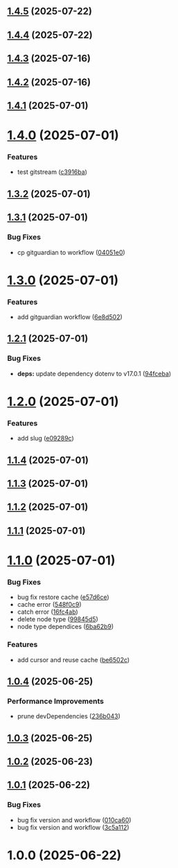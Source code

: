 ## [1.4.5](https://github.com/munirmardinli/pushover-notification/compare/v1.4.4...v1.4.5) (2025-07-22)

## [1.4.4](https://github.com/munirmardinli/pushover-notification/compare/v1.4.3...v1.4.4) (2025-07-22)

## [1.4.3](https://github.com/munirmardinli/pushover-notification/compare/v1.4.2...v1.4.3) (2025-07-16)

## [1.4.2](https://github.com/munirmardinli/pushover-notification/compare/v1.4.1...v1.4.2) (2025-07-16)

## [1.4.1](https://github.com/munirmardinli/pushover-notification/compare/v1.4.0...v1.4.1) (2025-07-01)

# [1.4.0](https://github.com/munirmardinli/pushover-notification/compare/v1.3.2...v1.4.0) (2025-07-01)


### Features

* test gitstream ([c3916ba](https://github.com/munirmardinli/pushover-notification/commit/c3916bad9bcc4b058b065e8587ff056a607ee717))

## [1.3.2](https://github.com/munirmardinli/pushover-notification/compare/v1.3.1...v1.3.2) (2025-07-01)

## [1.3.1](https://github.com/munirmardinli/pushover-notification/compare/v1.3.0...v1.3.1) (2025-07-01)


### Bug Fixes

* cp gitguardian to workflow ([04051e0](https://github.com/munirmardinli/pushover-notification/commit/04051e05f5054cd2ff026c8eeac94fc9d12f4f41))

# [1.3.0](https://github.com/munirmardinli/pushover-notification/compare/v1.2.1...v1.3.0) (2025-07-01)


### Features

* add gitguardian workflow ([6e8d502](https://github.com/munirmardinli/pushover-notification/commit/6e8d502a295bfcc0fc104c4e8fd3b331b8f23a98))

## [1.2.1](https://github.com/munirmardinli/pushover-notification/compare/v1.2.0...v1.2.1) (2025-07-01)


### Bug Fixes

* **deps:** update dependency dotenv to v17.0.1 ([94fceba](https://github.com/munirmardinli/pushover-notification/commit/94fceba819a6e4e8c9dc13ee1de8a61e0ade7092))

# [1.2.0](https://github.com/munirmardinli/pushover-notification/compare/v1.1.4...v1.2.0) (2025-07-01)


### Features

* add slug ([e09289c](https://github.com/munirmardinli/pushover-notification/commit/e09289c75e58dd7e4eb04eed074b15e4ab0986ce))

## [1.1.4](https://github.com/munirmardinli/pushover-notification/compare/v1.1.3...v1.1.4) (2025-07-01)

## [1.1.3](https://github.com/munirmardinli/pushover-notification/compare/v1.1.2...v1.1.3) (2025-07-01)

## [1.1.2](https://github.com/munirmardinli/pushover-notification/compare/v1.1.1...v1.1.2) (2025-07-01)

## [1.1.1](https://github.com/munirmardinli/pushover-notification/compare/v1.1.0...v1.1.1) (2025-07-01)

# [1.1.0](https://github.com/munirmardinli/pushover-notification/compare/v1.0.4...v1.1.0) (2025-07-01)


### Bug Fixes

* bug fix restore cache ([e57d6ce](https://github.com/munirmardinli/pushover-notification/commit/e57d6ced288162feaadf3232271bdd589aecd8b0))
* cache error ([548f0c9](https://github.com/munirmardinli/pushover-notification/commit/548f0c970700cd9a773c1df7ab7076172812056b))
* catch error ([16fc4ab](https://github.com/munirmardinli/pushover-notification/commit/16fc4ab871ddf3db8568b11ae1f6777a29eb77b9))
* delete node type ([99845d5](https://github.com/munirmardinli/pushover-notification/commit/99845d54d9a06d5cfd98a8836663f9bbabeb80c5))
* node type dependices ([6ba62b9](https://github.com/munirmardinli/pushover-notification/commit/6ba62b9684361766aa83e007f6af4ac4c837e1fa))


### Features

* add cursor and reuse cache ([be6502c](https://github.com/munirmardinli/pushover-notification/commit/be6502cb942c0773cd213d8d150e1b41c2d17682))

## [1.0.4](https://github.com/munirmardinli/pushover-notification/compare/v1.0.3...v1.0.4) (2025-06-25)


### Performance Improvements

* prune devDependencies ([236b043](https://github.com/munirmardinli/pushover-notification/commit/236b043c48ac7794e0997ada60a0871a86835c3b))

## [1.0.3](https://github.com/munirmardinli/pushover-notification/compare/v1.0.2...v1.0.3) (2025-06-25)

## [1.0.2](https://github.com/munirmardinli/pushover-notification/compare/v1.0.1...v1.0.2) (2025-06-23)

## [1.0.1](https://github.com/munirmardinli/pushover-notification/compare/v1.0.0...v1.0.1) (2025-06-22)


### Bug Fixes

* bug fix version and workflow ([010ca60](https://github.com/munirmardinli/pushover-notification/commit/010ca6054a03108c2e2e8a2b4ca96b8b0ee458b6))
* bug fix version and workflow ([3c5a112](https://github.com/munirmardinli/pushover-notification/commit/3c5a112a7e08d01c28577f68503e1f76d9f01e27))

# 1.0.0 (2025-06-22)
